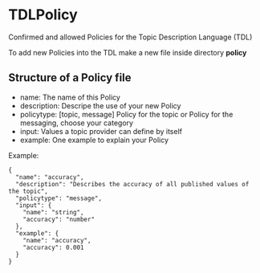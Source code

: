 # TDLPolicy
Confirmed and allowed Policies for the Topic Description Language (TDL)

To add new Policies into the TDL make a new file inside directory **policy**

## Structure of a Policy file

* name: The name of this Policy
* description: Descripe the use of your new Policy
* policytype: [topic, message] Policy for the topic or Policy for the messaging, choose your category
* input: Values a topic provider can define by itself
* example: One example to explain your Policy

Example: 
```
{
  "name": "accuracy",
  "description": "Describes the accuracy of all published values of the topic",
  "policytype": "message",
  "input": {
    "name": "string",
    "accuracy": "number"
  },
  "example": {
    "name": "accuracy",
    "accuracy": 0.001
  }
}
```